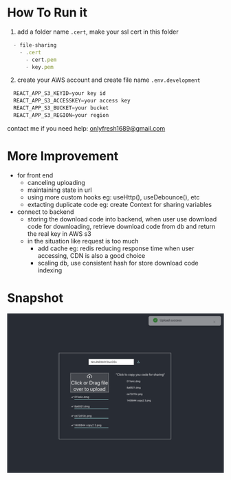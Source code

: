 # How To Run it
  1. add a folder name `.cert`, make your ssl cert in this folder
  ```js
    - file-sharing
      - .cert
        - cert.pem
        - key.pem
  ```
  2. create your AWS account and create file name `.env.development` 
  ```js
    REACT_APP_S3_KEYID=your key id
    REACT_APP_S3_ACCESSKEY=your access key
    REACT_APP_S3_BUCKET=your bucket
    REACT_APP_S3_REGION=your region
  ```
  contact me if you need help: onlyfresh1689@gmail.com

# More Improvement

  - for front end
    - canceling uploading
    - maintaining state in url  
    - using more custom hooks eg: useHttp(), useDebounce(), etc
    - extacting duplicate code eg: create Context for sharing variables
  - connect to backend
    - storing the download code into backend, when user use download code for downloading, retrieve download code from db and return the real key in AWS s3
    - in the situation like request is too much
      - add cache eg: redis reducing response time when user accessing, CDN is also a good choice
      - scaling db, use consistent hash for store download code indexing 
  
# Snapshot
![alt text](./img/file-sharing-snapshot.png)

 